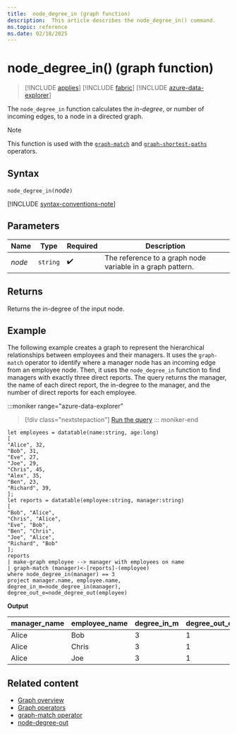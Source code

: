 ```yaml
---
title:  node_degree_in (graph function)
description:  This article describes the node_degree_in() command.
ms.topic: reference
ms.date: 02/18/2025
---
```


# node_degree_in() (graph function)

> [!INCLUDE [applies](../includes/applies-to-version/applies.md)] [!INCLUDE [fabric](../includes/applies-to-version/fabric.md)] [!INCLUDE [azure-data-explorer](../includes/applies-to-version/azure-data-explorer.md)]

The `node_degree_in` function calculates the *in-degree*, or number of incoming edges, to a node in a directed graph.

> [!NOTE]
> This function is used with the [`graph-match`](graph-match-operator.md) and [`graph-shortest-paths`](graph-shortest-paths-operator.md) operators.

## Syntax

`node_degree_in(`*node*`)`

[!INCLUDE [syntax-conventions-note](../includes/syntax-conventions-note.md)]

## Parameters

| Name | Type | Required | Description |
|---|---|---|---|
| *node* | `string` | :heavy_check_mark: | The reference to a graph node variable in a graph pattern. |

## Returns

Returns the in-degree of the input node.

## Example

The following example creates a graph to represent the hierarchical relationships between employees and their managers. It uses the `graph-match` operator to identify where a manager node has an incoming edge from an employee node. Then, it uses the `node_degree_in` function to find managers with exactly three direct reports. The query returns the manager, the name of each direct report, the in-degree to the manager, and the number of direct reports for each employee.

:::moniker range="azure-data-explorer"
> [!div class="nextstepaction"]
<a href="https://dataexplorer.azure.com/clusters/help/databases/Samples?query=H4sIAAAAAAAAA3WQQUvEMBCF7%2FkVw5620AhuFXG1gitePHpdlpJthyaaJiWNroI%2F3knbpO5BcnkzeS%2FzZTR6wK7X9htxgBIa4ekcNa6N6HA7eKdMm4NocautaTO2Z6tHrWpc5VBscrba2WOQlySfP0N3c0PyxY7yluSTdGqg4uo6D1H8Cvagd2iCpyD5qmopXBNuKHK4Y5qwHPbW%2BXOoiJrAOmGIzc31iDcRRcoFYOlMoJMxckRbZF%2FcC9yYCHgzGvuh%2Be%2FIWyd6mdYInD9ELjgpL%2F8s2BoIe6XgmOGd8LWE9ezO7vl%2BfvrA018zdpLoEIxtsGqwdYiVMikDZQkF6519w9rHuRdhSp4Gz2UKV135z2vJZD98hWcu6ixMvx71ba44AgAA" target="_blank">Run the query</a>
::: moniker-end

```kusto
let employees = datatable(name:string, age:long)
[
"Alice", 32,
"Bob", 31,
"Eve", 27,
"Joe", 29,
"Chris", 45,
"Alex", 35,
"Ben", 23,
"Richard", 39,
];
let reports = datatable(employee:string, manager:string)
[
"Bob", "Alice",
"Chris", "Alice",
"Eve", "Bob",
"Ben", "Chris",
"Joe", "Alice",
"Richard", "Bob"
];
reports
| make-graph employee --> manager with employees on name
| graph-match (manager)<-[reports]-(employee)
where node_degree_in(manager) == 3
project manager.name, employee.name, degree_in_m=node_degree_in(manager), degree_out_e=node_degree_out(employee) 
```

**Output**

| manager_name | employee_name | degree_in_m | degree_out_e |
|--|--|--|--|
| Alice | Bob | 3 | 1 |
| Alice | Chris | 3 | 1 |
| Alice | Joe | 3 | 1 |

## Related content

* [Graph overview](graph-overview.md)
* [Graph operators](graph-operators.md)
* [graph-match operator](graph-match-operator.md)
* [node-degree-out](node_degree_out.md)
